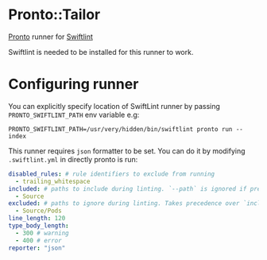 # Pronto::Tailor

[Pronto](https://github.com/mmozuras/pronto) runner for [Swiftlint](https://github.com/realm/SwiftLint)

Swiftlint is needed to be installed for this runner to work.

# Configuring runner

You can explicitly specify location of SwiftLint runner by passing `PRONTO_SWIFTLINT_PATH` env variable e.g:

`PRONTO_SWIFTLINT_PATH=/usr/very/hidden/bin/swiftlint pronto run --index`

This runner requires `json` formatter to be set. You can do it by modifying `.swiftlint.yml` in directly pronto is run:

```yaml
disabled_rules: # rule identifiers to exclude from running
  - trailing_whitespace
included: # paths to include during linting. `--path` is ignored if present.
  - Source
excluded: # paths to ignore during linting. Takes precedence over `included`.
  - Source/Pods
line_length: 120
type_body_length:
  - 300 # warning
  - 400 # error
reporter: "json"
```
